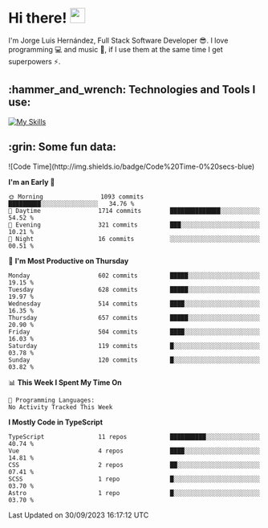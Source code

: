 <h1 align="left">
 <abc>
  <br>Hi there! <img src="https://user-images.githubusercontent.com/42378118/110234147-e3259600-7f4e-11eb-95be-0c4047144dea.gif" width="30"><br>
 </abc>
</h1>

I'm Jorge Luis Hernández, Full Stack Software Developer :sunglasses:. I love programming :computer: and music :musical_score:, if I use them at the same time I get superpowers :zap:. 


<h2 align="left">:hammer_and_wrench: Technologies and Tools I use:</h2>

[![My Skills](https://skillicons.dev/icons?i=js,ts,html,css,py,vue,react,next,nest,postgres,mysql)](https://skillicons.dev)

<h2 align="left">:grin: Some fun data:</h2>
<!--START_SECTION:waka-->
![Code Time](http://img.shields.io/badge/Code%20Time-0%20secs-blue)

**I'm an Early 🐤** 

```text
🌞 Morning                1093 commits        █████████░░░░░░░░░░░░░░░░   34.76 % 
🌆 Daytime                1714 commits        ██████████████░░░░░░░░░░░   54.52 % 
🌃 Evening                321 commits         ███░░░░░░░░░░░░░░░░░░░░░░   10.21 % 
🌙 Night                  16 commits          ░░░░░░░░░░░░░░░░░░░░░░░░░   00.51 % 
```
📅 **I'm Most Productive on Thursday** 

```text
Monday                   602 commits         █████░░░░░░░░░░░░░░░░░░░░   19.15 % 
Tuesday                  628 commits         █████░░░░░░░░░░░░░░░░░░░░   19.97 % 
Wednesday                514 commits         ████░░░░░░░░░░░░░░░░░░░░░   16.35 % 
Thursday                 657 commits         █████░░░░░░░░░░░░░░░░░░░░   20.90 % 
Friday                   504 commits         ████░░░░░░░░░░░░░░░░░░░░░   16.03 % 
Saturday                 119 commits         █░░░░░░░░░░░░░░░░░░░░░░░░   03.78 % 
Sunday                   120 commits         █░░░░░░░░░░░░░░░░░░░░░░░░   03.82 % 
```


📊 **This Week I Spent My Time On** 

```text
💬 Programming Languages: 
No Activity Tracked This Week
```

**I Mostly Code in TypeScript** 

```text
TypeScript               11 repos            ██████████░░░░░░░░░░░░░░░   40.74 % 
Vue                      4 repos             ████░░░░░░░░░░░░░░░░░░░░░   14.81 % 
CSS                      2 repos             ██░░░░░░░░░░░░░░░░░░░░░░░   07.41 % 
SCSS                     1 repo              █░░░░░░░░░░░░░░░░░░░░░░░░   03.70 % 
Astro                    1 repo              █░░░░░░░░░░░░░░░░░░░░░░░░   03.70 % 
```




 Last Updated on 30/09/2023 16:17:12 UTC
<!--END_SECTION:waka-->
